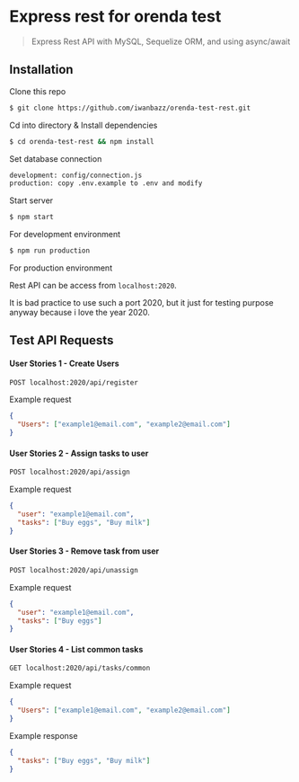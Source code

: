 # Express rest for orenda test

> Express Rest API with MySQL, Sequelize ORM, and using async/await

## Installation

Clone this repo

```sh
$ git clone https://github.com/iwanbazz/orenda-test-rest.git
```

Cd into directory & Install dependencies

```sh
$ cd orenda-test-rest && npm install
```

Set database connection

```sh
development: config/connection.js
production: copy .env.example to .env and modify
```

Start server

```sh
$ npm start
```

For development environment

```sh
$ npm run production
```

For production environment

Rest API can be access from `localhost:2020`.

It is bad practice to use such a port 2020, but it just for testing purpose anyway because i love the year 2020.

## Test API Requests

#### User Stories 1 - Create Users

```sh
POST localhost:2020/api/register
```

Example request

```json
{
  "Users": ["example1@email.com", "example2@email.com"]
}
```

#### User Stories 2 - Assign tasks to user

```sh
POST localhost:2020/api/assign
```

Example request

```json
{
  "user": "example1@email.com",
  "tasks": ["Buy eggs", "Buy milk"]
}
```

#### User Stories 3 - Remove task from user

```sh
POST localhost:2020/api/unassign
```

Example request

```json
{
  "user": "example1@email.com",
  "tasks": ["Buy eggs"]
}
```

#### User Stories 4 - List common tasks

```sh
GET localhost:2020/api/tasks/common
```

Example request

```json
{
  "Users": ["example1@email.com", "example2@email.com"]
}
```

Example response

```json
{
  "tasks": ["Buy eggs", "Buy milk"]
}
```
